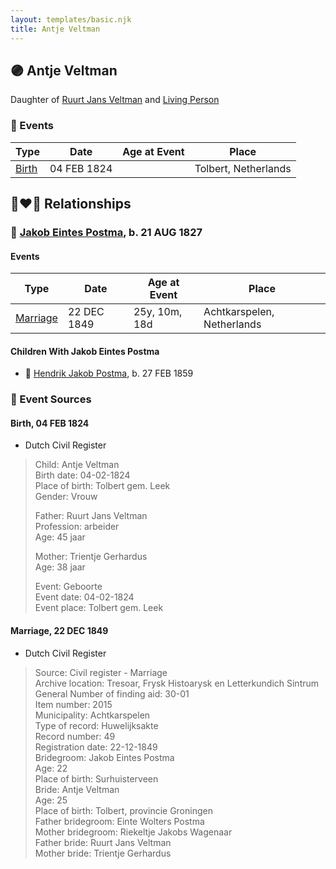 ```yaml
---
layout: templates/basic.njk
title: Antje Veltman
---
```

## 🟣 Antje Veltman

Daughter of [Ruurt Jans Veltman](/people/5/53462276) and [Living Person](/people/5/5258118)

### 📆 Events

Type | Date | Age at Event | Place
------ | ------ | ------ | ------
[Birth](#event-event-3) | 04 FEB 1824 |  | Tolbert, Netherlands

## 👩‍❤️‍👨 Relationships

### 🔵 [Jakob Eintes Postma](/people/4/46630400), b. 21 AUG 1827

#### Events

Type | Date | Age at Event | Place
------ | ------ | ------ | ------
[Marriage](#event-family-0-event-0) | 22 DEC 1849 | 25y, 10m, 18d | Achtkarspelen, Netherlands
#### Children With Jakob Eintes Postma
* 🔵 [Hendrik Jakob Postma](/people/3/31727152), b. 27 FEB 1859
### 📰 Event Sources

#### <a id="event-event-3"></a> Birth, 04 FEB 1824
* Dutch Civil Register
>   
  > Child: Antje Veltman  
  > Birth date: 04-02-1824  
  > Place of birth: Tolbert gem. Leek  
  > Gender: Vrouw  
  >   
  > Father: Ruurt Jans Veltman  
  > Profession: arbeider  
  > Age: 45 jaar  
  >   
  > Mother: Trientje Gerhardus  
  > Age: 38 jaar  
  >   
  > Event: Geboorte  
  > Event date: 04-02-1824  
  > Event place: Tolbert gem. Leek   
  >
#### <a id="event-family-0-event-0"></a> Marriage, 22 DEC 1849
* Dutch Civil Register
>   
  > Source: Civil register - Marriage  
  > Archive location: Tresoar, Frysk Histoarysk en Letterkundich Sintrum  
  > General Number of finding aid: 30-01  
  > Item number: 2015  
  > Municipality: Achtkarspelen  
  > Type of record: Huwelijksakte  
  > Record number: 49  
  > Registration date: 22-12-1849  
  > Bridegroom: Jakob Eintes Postma  
  > Age: 22  
  > Place of birth: Surhuisterveen  
  > Bride: Antje Veltman  
  > Age: 25  
  > Place of birth: Tolbert, provincie Groningen  
  > Father bridegroom: Einte Wolters Postma  
  > Mother bridegroom: Riekeltje Jakobs Wagenaar  
  > Father bride: Ruurt Jans Veltman  
  > Mother bride: Trientje Gerhardus
